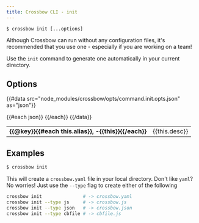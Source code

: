 ```yaml
---
title: Crossbow CLI - init
---
```


`$ crossbow init [...options]`

Although Crossbow can run without any configuration files, it's
recommended that you use one - especially if you are working on a team!

Use the `init` command to generate
one automatically in your current directory.

## Options
{{#data src="node_modules/crossbow/opts/command.init.opts.json" as="json"}}
<table>
{{#each json}}
    <tr>
    <td><strong>{{@key}}{{#each this.alias}}, -{{this}}{{/each}}</strong></td>
    <td>
        {{this.desc}}
    </td>
    </tr>
{{/each}}
{{/data}}
</table>

## Examples

```bash
$ crossbow init
```

This will create a `crossbow.yaml` file in your local directory. Don't
like `yaml`? No worries! Just use the `--type` flag to create either of
the following

```bash
crossbow init               # -> crossbow.yaml
crossbow init --type js     # -> crossbow.js
crossbow init --type json   # -> crossbow.json
crossbow init --type cbfile # -> cbfile.js
```